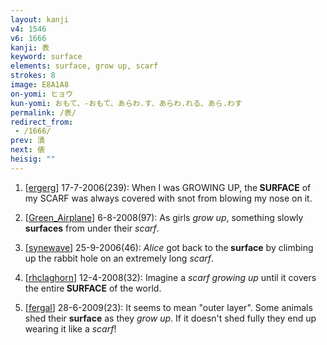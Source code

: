 ```yaml
---
layout: kanji
v4: 1546
v6: 1666
kanji: 表
keyword: surface
elements: surface, grow up, scarf
strokes: 8
image: E8A1A8
on-yomi: ヒョウ
kun-yomi: おもて、-おもて、あらわ.す、あらわ.れる、あら.わす
permalink: /表/
redirect_from:
 - /1666/
prev: 漬
next: 俵
heisig: ""
---
```


1) [<a href="http://kanji.koohii.com/profile/ergerg">ergerg</a>] 17-7-2006(239): When I was GROWING UP, the<strong> SURFACE</strong> of my SCARF was always covered with snot from blowing my nose on it.

2) [<a href="http://kanji.koohii.com/profile/Green_Airplane">Green_Airplane</a>] 6-8-2008(97): As girls <em>grow up</em>, something slowly <strong>surfaces</strong> from under their <em>scarf</em>.

3) [<a href="http://kanji.koohii.com/profile/synewave">synewave</a>] 25-9-2006(46): <em>Alice</em> got back to the<strong> surface</strong> by climbing up the rabbit hole on an extremely long <em>scarf</em>.

4) [<a href="http://kanji.koohii.com/profile/rhclaghorn">rhclaghorn</a>] 12-4-2008(32): Imagine a <em>scarf</em> <em>growing up</em> until it covers the entire<strong> SURFACE</strong> of the world.

5) [<a href="http://kanji.koohii.com/profile/fergal">fergal</a>] 28-6-2009(23): It seems to mean &quot;outer layer&quot;. Some animals shed their <strong>surface</strong> as they <em>grow up</em>. If it doesn&#039;t shed fully they end up wearing it like a <em>scarf</em>!

